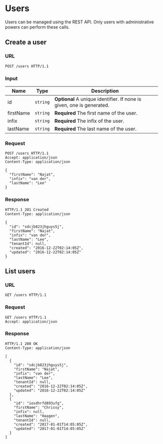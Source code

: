 # Users

Users can be managed using the REST API. Only users with administrative
powers can perform these calls.


## Create a user

### URL

```http
POST /users HTTP/1.1
```

### Input

Name         | Type     | Description
-------------|----------|------------
id           | `string` | **Optional** A unique identifier. If none is given, one is generated.
firstName    | `string` | **Required** The first name of the user.
infix        | `string` | **Required** The infix of the user.
lastName     | `string` | **Required** The last name of the user.

### Request

```http
POST /users HTTP/1.1
Accept: application/json
Content-Type: application/json

{
  "firstName": "Najat",
  "infix": "van der",
  "lastName": "Lee"
}
```

### Response

```http
HTTP/1.1 201 Created
Content-Type: application/json

{
  "id": "sdcjb823jhguys5j",
  "firstName": "Najat",
  "infix": "van der",
  "lastName": "Lee",
  "tenantId": null,
  "created": "2016-12-22T02:14:05Z",
  "updated": "2016-12-22T02:14:05Z"
}
```


## List users

### URL

```http
GET /users HTTP/1.1
```

### Request

```http
GET /users HTTP/1.1
Accept: application/json
```

### Response

```http
HTTP/1.1 200 OK
Content-Type: application/json

[
  {
    "id": "sdcjb823jhguys5j",
    "firstName": "Najat",
    "infix": "van der",
    "lastName": "Lee",
    "tenantId": null,
    "created": "2016-12-22T02:14:05Z",
    "updated": "2016-12-22T02:14:05Z"
  },
  {
    "id": "iosdhrfd893ufg",
    "firstName": "Chrissy",
    "infix": null,
    "lastName": "Haagen",
    "tenantId": null,
    "created": "2017-01-01T14:05:05Z",
    "updated": "2017-01-01T14:05:05Z"
  }
]
```
